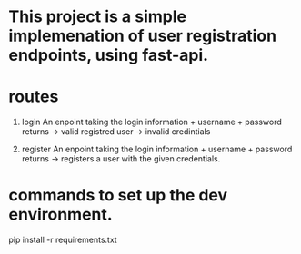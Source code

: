 # This project is a simple implemenation of user registration endpoints, using fast-api.
# routes
1. login
    An enpoint taking the login information
        + username
        + password
    returns
        -> valid registred user
        -> invalid credintials

2. register
    An enpoint taking the login information
        + username
        + password
    returns
        -> registers a user with the given credentials.

# commands to set up the dev environment.
pip install -r requirements.txt